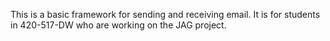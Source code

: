 This is a basic framework for sending and receiving email. It is for students in 420-517-DW who are working on the JAG project.